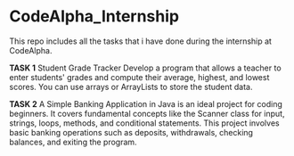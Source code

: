 # CodeAlpha_Internship

This repo includes all the tasks that i have done during the internship at CodeAlpha.

**TASK 1**
Student Grade Tracker
Develop a program that allows a teacher to enter students' grades and compute their average, highest, and lowest scores. You can use arrays or ArrayLists to store the student data.

**TASK 2**
A Simple Banking Application in Java is an ideal project for coding beginners. It covers fundamental concepts like the Scanner class for input, strings, loops, methods, and conditional statements. This project involves basic banking operations such as deposits, withdrawals, checking balances, and exiting the program.

